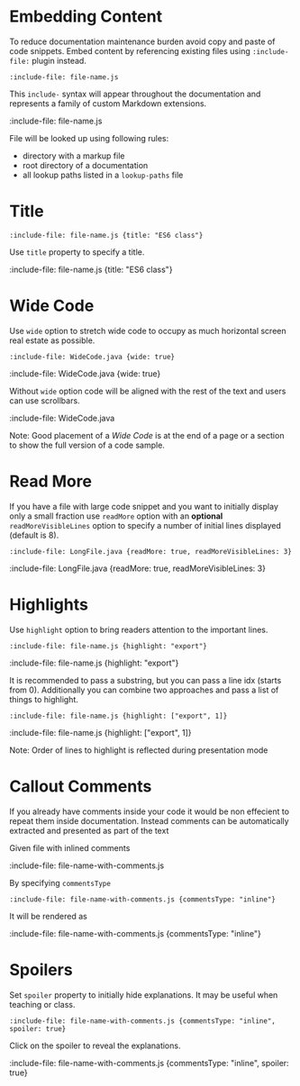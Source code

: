 # Embedding Content

To reduce documentation maintenance burden avoid copy and paste of code snippets.
Embed content by referencing existing files using `:include-file:` plugin instead.  

    :include-file: file-name.js
    
This `include-` syntax will appear throughout the documentation and represents a family of custom Markdown extensions. 

:include-file: file-name.js

File will be looked up using following rules:
* directory with a markup file
* root directory of a documentation
* all lookup paths listed in a `lookup-paths` file

# Title

    :include-file: file-name.js {title: "ES6 class"} 

Use `title` property to specify a title.

:include-file: file-name.js {title: "ES6 class"} 

# Wide Code

Use `wide` option to stretch wide code to occupy as much horizontal screen real estate as possible.  

    :include-file: WideCode.java {wide: true}
    
:include-file: WideCode.java {wide: true}

Without `wide` option code will be aligned with the rest of the text and users can use scrollbars.   

:include-file: WideCode.java

Note: Good placement of a *Wide Code* is at the end of a page or a section to show the full version of a code sample.

# Read More

If you have a file with large code snippet and you want to initially display only a small fraction use `readMore` 
option with an **optional** `readMoreVisibleLines` option to specify a number of initial lines displayed (default is 8).

    :include-file: LongFile.java {readMore: true, readMoreVisibleLines: 3}
    
:include-file: LongFile.java {readMore: true, readMoreVisibleLines: 3} 

# Highlights

Use `highlight` option to bring readers attention to the important lines.

    :include-file: file-name.js {highlight: "export"}

:include-file: file-name.js {highlight: "export"}

It is recommended to pass a substring, but you can pass a line idx (starts from 0). 
Additionally you can combine two approaches and pass a list of things to highlight. 

    :include-file: file-name.js {highlight: ["export", 1]}

:include-file: file-name.js {highlight: ["export", 1]}

Note: Order of lines to highlight is reflected during presentation mode 

# Callout Comments

If you already have comments inside your code it would be non effecient to repeat them inside documentation. 
Instead comments can be automatically extracted and presented as part of the text

Given file with inlined comments

:include-file: file-name-with-comments.js

By specifying `commentsType` 
    
    :include-file: file-name-with-comments.js {commentsType: "inline"}

It will be rendered as 

:include-file: file-name-with-comments.js {commentsType: "inline"}

# Spoilers

Set `spoiler` property to initially hide explanations. It may be useful when teaching or class.

    :include-file: file-name-with-comments.js {commentsType: "inline", spoiler: true}

Click on the spoiler to reveal the explanations.

:include-file: file-name-with-comments.js {commentsType: "inline", spoiler: true}
